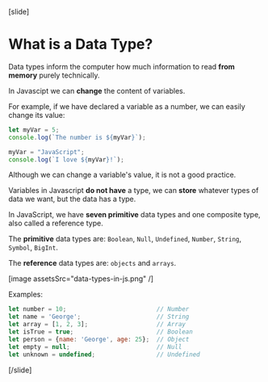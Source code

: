 [slide]
# What is a Data Type?
Data types inform the computer how much information to read **from memory** purely technically.

In Javascipt we can **change** the content of variables. 

For example, if we have declared a variable as a number, we can easily change its value:

``` js live
let myVar = 5;
console.log(`The number is ${myVar}`);

myVar = "JavaScript";
console.log(`I love ${myVar}!`);
```
Although we can change a variable's value, it is not a good practice.

Variables in Javascript **do not have** a type, we can **store** whatever types of data we want, but the data has a type.

In JavaScript, we have **seven primitive** data types and one composite type, also called a reference type.

The **primitive** data types are: `Boolean`, `Null`, `Undefined`, `Number`, `String`, `Symbol`, `BigInt`.

The **reference** data types are: `objects` and `arrays`.

[image assetsSrc="data-types-in-js.png" /]

Examples:
``` js
let number = 10; 					     // Number
let name = 'George';				     // String
let array = [1, 2, 3];				     // Array
let isTrue = true;					     // Boolean
let person = {name: 'George', age: 25};	 // Object
let empty = null;					     // Null
let unknown = undefined;				 // Undefined
```
[/slide]

